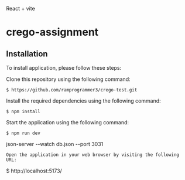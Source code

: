 
React + vite

# crego-assignment

## Installation
To install application, please follow these steps:

Clone this repository using the following command:
```
$ https://github.com/ramprogrammer3/crego-test.git
```
Install the required dependencies using the following command:
```
$ npm install 
```
Start the application using the following command:
```
$ npm run dev 
```
json-server --watch db.json --port 3031
```
Open the application in your web browser by visiting the following URL:
```
$ http://localhost:5173/
```
